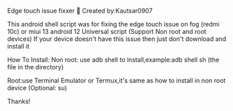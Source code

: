 Edge touch issue fixxer 📏
Created by:Kautsar0907

This android shell script was for fixing the edge touch issue on fog (redmi 10c) or miui 13 android 12
Universal script (Support Non root and root devices)
If your device doesn't have this issue then just don't download and install it

How To Install:
Non root: use adb shell to install,example:adb shell sh (the file in the directory) 

Root:use Terminal Emulator or Termux,it's same as how to install in non root device (Optional: su)

Thanks!

